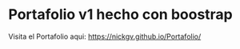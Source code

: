 # Portafolio v1 hecho con boostrap


Visita el Portafolio aqui: https://nickgv.github.io/Portafolio/
